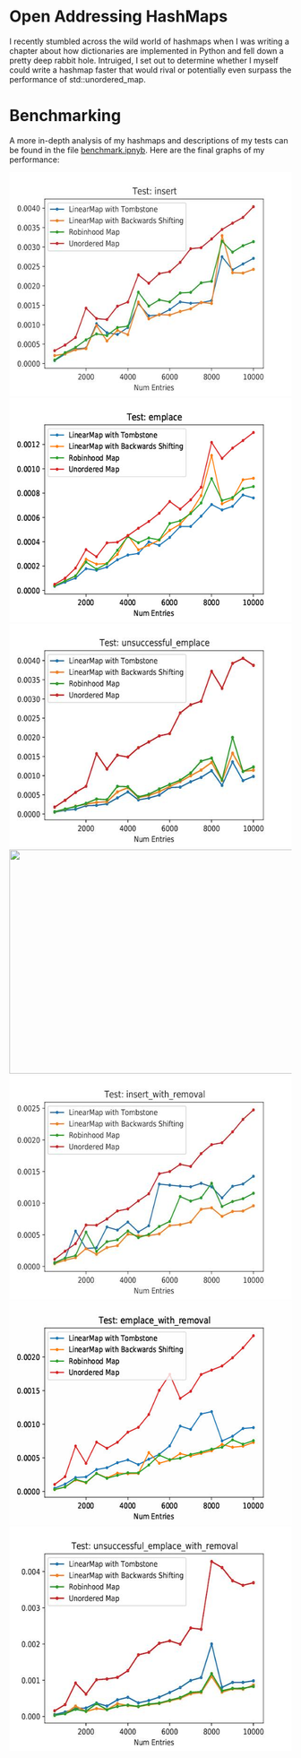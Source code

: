 # Open Addressing HashMaps

I recently stumbled across the wild world of hashmaps when I was writing a chapter about how dictionaries are implemented in Python and fell down a pretty deep rabbit hole. Intruiged, I set out to determine whether I myself could write a hashmap faster that would rival or potentially even surpass the performance of std::unordered_map.

# Benchmarking

A more in-depth analysis of my hashmaps and descriptions of my tests can be found in the file [benchmark.ipnyb](https://github.com/andrewqho/HashMap/blob/main/bin/benchmarks.ipynb). Here are the final graphs of my performance:

<img src="static/insert.jpg" width="600" height="400"/>

<img src="static/emplace.jpg" width="600" height="400"/>

<img src="static/unsuccessful_emplace.jpg" width="600" height="400"/>

<img src="static/removal.jpg" width="600" height="400"/>

<img src="static/insert_with_removal.jpg" width="600" height="400"/>

<img src="static/emplace_with_removal.jpg" width="600" height="400"/>

<img src="static/unsuccessful_emplace_with_removal.jpg" width="600" height="400"/>

